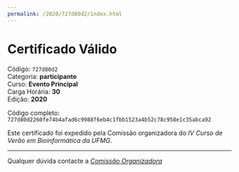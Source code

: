 ```yaml
---
permalink: /2020/727d80d2/index.html
---
```


# Certificado Válido

Código: `727d80d2`<br>
Categoria: **participante**<br>
Curso: **Evento Principal**<br>
Carga Horária: **30**<br>
Edição: **2020**<br>


Código completo: `727d80d2260fe74b4afad6c9988f6eb4c1fbb1523a4b52c78c958e1c35abca92`


Este certificado foi expedido pela Comissão organizadora do *IV Curso de Verão em Bioinformática da UFMG*.

----

Qualquer dúvida contacte a [_Comissão Organizadora_](<mailto:cursobioinfoufmg@gmail.com$subject=[Certificados]>)

